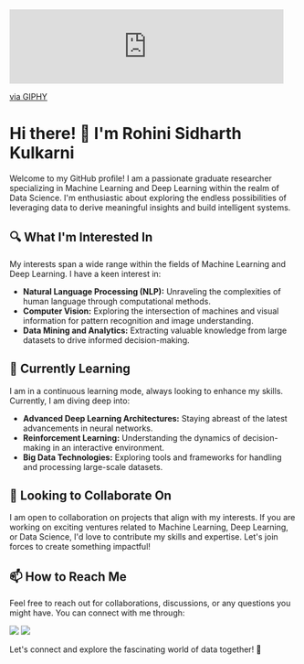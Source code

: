 <iframe src="https://giphy.com/embed/dyzew7Py7bnW9DiJJj" width="480" height="130" frameBorder="0" class="giphy-embed" allowFullScreen></iframe><p><a href="https://giphy.com/gifs/teamwork-data-analytics-datalab-dyzew7Py7bnW9DiJJj">via GIPHY</a></p> 



# Hi there! 👋 I'm Rohini Sidharth Kulkarni

Welcome to my GitHub profile! I am a passionate graduate researcher specializing in Machine Learning and Deep Learning within the realm of Data Science. I'm enthusiastic about exploring the endless possibilities of leveraging data to derive meaningful insights and build intelligent systems.

## 🔍 What I'm Interested In
My interests span a wide range within the fields of Machine Learning and Deep Learning. I have a keen interest in:

- **Natural Language Processing (NLP):** Unraveling the complexities of human language through computational methods.
- **Computer Vision:** Exploring the intersection of machines and visual information for pattern recognition and image understanding.
- **Data Mining and Analytics:** Extracting valuable knowledge from large datasets to drive informed decision-making.

## 🌱 Currently Learning
I am in a continuous learning mode, always looking to enhance my skills. Currently, I am diving deep into:

- **Advanced Deep Learning Architectures:** Staying abreast of the latest advancements in neural networks.
- **Reinforcement Learning:** Understanding the dynamics of decision-making in an interactive environment.
- **Big Data Technologies:** Exploring tools and frameworks for handling and processing large-scale datasets.

## 💼 Looking to Collaborate On
I am open to collaboration on projects that align with my interests. If you are working on exciting ventures related to Machine Learning, Deep Learning, or Data Science, I'd love to contribute my skills and expertise. Let's join forces to create something impactful!

## 📫 How to Reach Me
Feel free to reach out for collaborations, discussions, or any questions you might have. You can connect with me through:

[<img src="https://img.icons8.com/color/48/000000/linkedin.png"/>](#[your-linkedin-profile](https://www.linkedin.com/in/rohinisidharthkulkarni/))
[<img src="https://img.icons8.com/fluent/48/000000/gmail.png"/>](mailto:rohinisidharth.kulkarni@sjsu.edu)

Let's connect and explore the fascinating world of data together! 🚀
